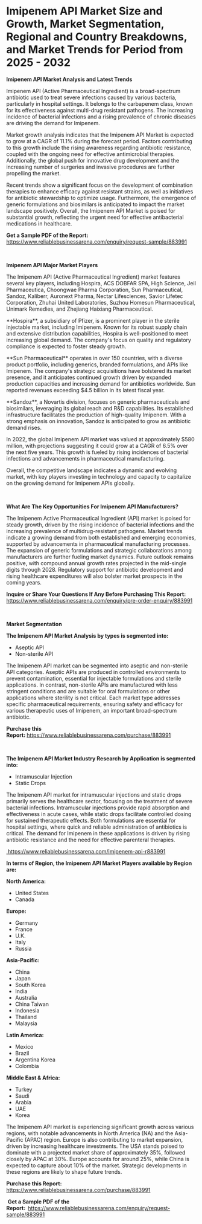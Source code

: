 <p><h1>Imipenem API Market Size and Growth, Market Segmentation, Regional and Country Breakdowns, and Market Trends for Period from 2025 -  2032</h1></p><p><strong>Imipenem API Market Analysis and Latest Trends</strong></p>
<p><p>Imipenem API (Active Pharmaceutical Ingredient) is a broad-spectrum antibiotic used to treat severe infections caused by various bacteria, particularly in hospital settings. It belongs to the carbapenem class, known for its effectiveness against multi-drug resistant pathogens. The increasing incidence of bacterial infections and a rising prevalence of chronic diseases are driving the demand for Imipenem. </p><p>Market growth analysis indicates that the Imipenem API Market is expected to grow at a CAGR of 11.1% during the forecast period. Factors contributing to this growth include the rising awareness regarding antibiotic resistance, coupled with the ongoing need for effective antimicrobial therapies. Additionally, the global push for innovative drug development and the increasing number of surgeries and invasive procedures are further propelling the market. </p><p>Recent trends show a significant focus on the development of combination therapies to enhance efficacy against resistant strains, as well as initiatives for antibiotic stewardship to optimize usage. Furthermore, the emergence of generic formulations and biosimilars is anticipated to impact the market landscape positively. Overall, the Imipenem API Market is poised for substantial growth, reflecting the urgent need for effective antibacterial medications in healthcare.</p></p>
<p><strong>Get a Sample PDF of the Report:&nbsp;</strong> <a href="https://www.reliablebusinessarena.com/enquiry/request-sample/883991?utm_campaign=2673&utm_medium=2&utm_source=Github&utm_content=ia&utm_term=19042025&utm_id=imipenem-api">https://www.reliablebusinessarena.com/enquiry/request-sample/883991</a></p>
<p>&nbsp;</p>
<p><strong>Imipenem API Major Market Players</strong></p>
<p><p>The Imipenem API (Active Pharmaceutical Ingredient) market features several key players, including Hospira, ACS DOBFAR SPA, High Science, Jeil Pharmaceutica, Choongwae Pharma Corporation, Sun Pharmaceutical, Sandoz, Kaliberr, Auronext Pharma, Nectar Lifesciences, Savior Lifetec Corporation, Zhuhai United Laboratories, Suzhou Homesun Pharmaceutical, Unimark Remedies, and Zhejiang Haixiang Pharmaceutical.</p><p>**Hospira**, a subsidiary of Pfizer, is a prominent player in the sterile injectable market, including Imipenem. Known for its robust supply chain and extensive distribution capabilities, Hospira is well-positioned to meet increasing global demand. The company's focus on quality and regulatory compliance is expected to foster steady growth.</p><p>**Sun Pharmaceutical** operates in over 150 countries, with a diverse product portfolio, including generics, branded formulations, and APIs like Imipenem. The company's strategic acquisitions have bolstered its market presence, and it anticipates continued growth driven by expanded production capacities and increasing demand for antibiotics worldwide. Sun reported revenues exceeding $4.5 billion in its latest fiscal year.</p><p>**Sandoz**, a Novartis division, focuses on generic pharmaceuticals and biosimilars, leveraging its global reach and R&D capabilities. Its established infrastructure facilitates the production of high-quality Imipenem. With a strong emphasis on innovation, Sandoz is anticipated to grow as antibiotic demand rises.</p><p>In 2022, the global Imipenem API market was valued at approximately $580 million, with projections suggesting it could grow at a CAGR of 6.5% over the next five years. This growth is fueled by rising incidences of bacterial infections and advancements in pharmaceutical manufacturing.</p><p>Overall, the competitive landscape indicates a dynamic and evolving market, with key players investing in technology and capacity to capitalize on the growing demand for Imipenem APIs globally.</p></p>
<p>&nbsp;</p>
<p><strong>What Are The Key Opportunities For Imipenem API Manufacturers?</strong></p>
<p><p>The Imipenem Active Pharmaceutical Ingredient (API) market is poised for steady growth, driven by the rising incidence of bacterial infections and the increasing prevalence of multidrug-resistant pathogens. Market trends indicate a growing demand from both established and emerging economies, supported by advancements in pharmaceutical manufacturing processes. The expansion of generic formulations and strategic collaborations among manufacturers are further fueling market dynamics. Future outlook remains positive, with compound annual growth rates projected in the mid-single digits through 2028. Regulatory support for antibiotic development and rising healthcare expenditures will also bolster market prospects in the coming years.</p></p>
<p><strong>Inquire or Share Your Questions If Any Before Purchasing This Report:</strong> <a href="https://www.reliablebusinessarena.com/enquiry/pre-order-enquiry/883991?utm_campaign=2673&utm_medium=2&utm_source=Github&utm_content=ia&utm_term=19042025&utm_id=imipenem-api">https://www.reliablebusinessarena.com/enquiry/pre-order-enquiry/883991</a></p>
<p>&nbsp;</p>
<p><strong>Market Segmentation</strong></p>
<p><strong>The Imipenem API Market Analysis by types is segmented into:</strong></p>
<p><ul><li>Aseptic API</li><li>Non-sterile API</li></ul></p>
<p><p>The Imipenem API market can be segmented into aseptic and non-sterile API categories. Aseptic APIs are produced in controlled environments to prevent contamination, essential for injectable formulations and sterile applications. In contrast, non-sterile APIs are manufactured with less stringent conditions and are suitable for oral formulations or other applications where sterility is not critical. Each market type addresses specific pharmaceutical requirements, ensuring safety and efficacy for various therapeutic uses of Imipenem, an important broad-spectrum antibiotic.</p></p>
<p><strong>Purchase this Report:&nbsp;</strong><a href="https://www.reliablebusinessarena.com/purchase/883991?utm_campaign=2673&utm_medium=2&utm_source=Github&utm_content=ia&utm_term=19042025&utm_id=imipenem-api">https://www.reliablebusinessarena.com/purchase/883991</a></p>
<p>&nbsp;</p>
<p><strong>The Imipenem API Market Industry Research by Application is segmented into:</strong></p>
<p><ul><li>Intramuscular Injection</li><li>Static Drops</li></ul></p>
<p><p>The Imipenem API market for intramuscular injections and static drops primarily serves the healthcare sector, focusing on the treatment of severe bacterial infections. Intramuscular injections provide rapid absorption and effectiveness in acute cases, while static drops facilitate controlled dosing for sustained therapeutic effects. Both formulations are essential for hospital settings, where quick and reliable administration of antibiotics is critical. The demand for Imipenem in these applications is driven by rising antibiotic resistance and the need for effective parenteral therapies.</p></p>
<p><a href="https://www.reliablebusinessarena.com/imipenem-api-r883991?utm_campaign=2673&utm_medium=2&utm_source=Github&utm_content=ia&utm_term=19042025&utm_id=imipenem-api">&nbsp;https://www.reliablebusinessarena.com/imipenem-api-r883991</a></p>
<p><strong>In terms of Region, the Imipenem API Market Players available by Region are:</strong></p>
<p>
    <p> <strong> North America: </strong>
        <ul>
            <li>United States</li>
            <li>Canada</li>
        </ul>
        </p> 
    <p> <strong> Europe: </strong>
        <ul>
            <li>Germany</li>
            <li>France</li>
            <li>U.K.</li>
            <li>Italy</li>
            <li>Russia</li>
        </ul>
        </p> 
    <p> <strong> Asia-Pacific: </strong>
        <ul>
            <li>China</li>
            <li>Japan</li>
            <li>South Korea</li>
            <li>India</li>
            <li>Australia</li>
            <li>China Taiwan</li>
            <li>Indonesia</li>
            <li>Thailand</li>
            <li>Malaysia</li>
        </ul>
        </p> 
    <p> <strong> Latin America: </strong>
        <ul>
            <li>Mexico</li>
            <li>Brazil</li>
            <li>Argentina Korea</li>
            <li>Colombia</li>
        </ul>
        </p> 
    <p> <strong> Middle East & Africa: </strong>
        <ul>
            <li>Turkey</li>
            <li>Saudi</li>
            <li>Arabia</li>
            <li>UAE</li>
            <li>Korea</li>
        </ul>
    </p>
    </p>
<p><p>The Imipenem API market is experiencing significant growth across various regions, with notable advancements in North America (NA) and the Asia-Pacific (APAC) region. Europe is also contributing to market expansion, driven by increasing healthcare investments. The USA stands poised to dominate with a projected market share of approximately 35%, followed closely by APAC at 30%. Europe accounts for around 25%, while China is expected to capture about 10% of the market. Strategic developments in these regions are likely to shape future trends.</p></p>
<p><strong>Purchase this Report: </strong><a href="https://www.reliablebusinessarena.com/purchase/883991?utm_campaign=2673&utm_medium=2&utm_source=Github&utm_content=ia&utm_term=19042025&utm_id=imipenem-api">https://www.reliablebusinessarena.com/purchase/883991</a></p>
<p>&nbsp;<strong>Get a Sample PDF of the Report:&nbsp;&nbsp;</strong><a href="https://www.reliablebusinessarena.com/enquiry/request-sample/883991?utm_campaign=2673&utm_medium=2&utm_source=Github&utm_content=ia&utm_term=19042025&utm_id=imipenem-api">https://www.reliablebusinessarena.com/enquiry/request-sample/883991</a></p>
<p><strong></strong></p>
<p><p></p><p></p><p></p></p>